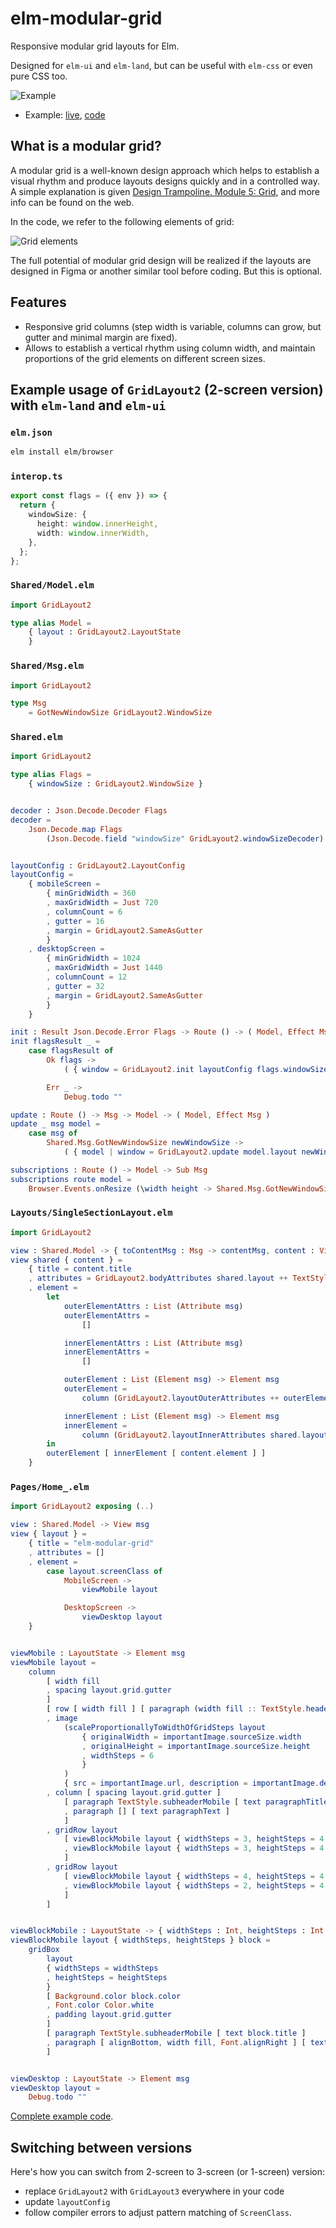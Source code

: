 # elm-modular-grid

Responsive modular grid layouts for Elm.

Designed for `elm-ui` and `elm-land`, but can be useful with `elm-css` or even pure CSS too.

![Example](https://github.com/vladimirlogachev/elm-modular-grid/blob/main/docs/example-layout-preview.gif?raw=true)

- Example: [live](https://vladimirlogachev.github.io/elm-modular-grid), [code](https://github.com/vladimirlogachev/elm-modular-grid/tree/main/example)

## What is a modular grid?

A modular grid is a well-known design approach which helps to establish a visual rhythm and produce layouts designs quickly and in a controlled way. A simple explanation is given [Design Trampoline. Module 5: Grid](https://designtrampoline.org/module/grid/grid/), and more info can be found on the web.

In the code, we refer to the following elements of grid:

![Grid elements](https://github.com/vladimirlogachev/elm-modular-grid/blob/main/docs/grid-elements.svg?raw=true)

The full potential of modular grid design will be realized if the layouts are designed in Figma or another similar tool before coding. But this is optional.

## Features

- Responsive grid columns (step width is variable, columns can grow, but gutter and minimal margin are fixed).
- Allows to establish a vertical rhythm using column width, and maintain proportions of the grid elements on different screen sizes.

## Example usage of `GridLayout2` (2-screen version) with `elm-land` and `elm-ui`

### `elm.json`

```sh
elm install elm/browser
```

### `interop.ts`

```ts
export const flags = ({ env }) => {
  return {
    windowSize: {
      height: window.innerHeight,
      width: window.innerWidth,
    },
  };
};
```

### `Shared/Model.elm`

```elm
import GridLayout2

type alias Model =
    { layout : GridLayout2.LayoutState
    }

```

### `Shared/Msg.elm`

```elm
import GridLayout2

type Msg
    = GotNewWindowSize GridLayout2.WindowSize
```

### `Shared.elm`

```elm
import GridLayout2

type alias Flags =
    { windowSize : GridLayout2.WindowSize }


decoder : Json.Decode.Decoder Flags
decoder =
    Json.Decode.map Flags
        (Json.Decode.field "windowSize" GridLayout2.windowSizeDecoder)


layoutConfig : GridLayout2.LayoutConfig
layoutConfig =
    { mobileScreen =
        { minGridWidth = 360
        , maxGridWidth = Just 720
        , columnCount = 6
        , gutter = 16
        , margin = GridLayout2.SameAsGutter
        }
    , desktopScreen =
        { minGridWidth = 1024
        , maxGridWidth = Just 1440
        , columnCount = 12
        , gutter = 32
        , margin = GridLayout2.SameAsGutter
        }
    }

init : Result Json.Decode.Error Flags -> Route () -> ( Model, Effect Msg )
init flagsResult _ =
    case flagsResult of
        Ok flags ->
            ( { window = GridLayout2.init layoutConfig flags.windowSize } , Effect.none )

        Err _ ->
            Debug.todo ""

update : Route () -> Msg -> Model -> ( Model, Effect Msg )
update _ msg model =
    case msg of
        Shared.Msg.GotNewWindowSize newWindowSize ->
            ( { model | window = GridLayout2.update model.layout newWindowSize }, Effect.none )

subscriptions : Route () -> Model -> Sub Msg
subscriptions route model =
    Browser.Events.onResize (\width height -> Shared.Msg.GotNewWindowSize { width = width, height = height })
```

### `Layouts/SingleSectionLayout.elm`

```elm
import GridLayout2

view : Shared.Model -> { toContentMsg : Msg -> contentMsg, content : View contentMsg, model : Model } -> View contentMsg
view shared { content } =
    { title = content.title
    , attributes = GridLayout2.bodyAttributes shared.layout ++ TextStyle.body ++ content.attributes
    , element =
        let
            outerElementAttrs : List (Attribute msg)
            outerElementAttrs =
                []

            innerElementAttrs : List (Attribute msg)
            innerElementAttrs =
                []

            outerElement : List (Element msg) -> Element msg
            outerElement =
                column (GridLayout2.layoutOuterAttributes ++ outerElementAttrs)

            innerElement : List (Element msg) -> Element msg
            innerElement =
                column (GridLayout2.layoutInnerAttributes shared.layout ++ innerElementAttrs)
        in
        outerElement [ innerElement [ content.element ] ]
    }
```

### `Pages/Home_.elm`

```elm
import GridLayout2 exposing (..)

view : Shared.Model -> View msg
view { layout } =
    { title = "elm-modular-grid"
    , attributes = []
    , element =
        case layout.screenClass of
            MobileScreen ->
                viewMobile layout

            DesktopScreen ->
                viewDesktop layout
    }


viewMobile : LayoutState -> Element msg
viewMobile layout =
    column
        [ width fill
        , spacing layout.grid.gutter
        ]
        [ row [ width fill ] [ paragraph (width fill :: TextStyle.headerMobile) [ text pageTitle ] ]
        , image
            (scaleProportionallyToWidthOfGridSteps layout
                { originalWidth = importantImage.sourceSize.width
                , originalHeight = importantImage.sourceSize.height
                , widthSteps = 6
                }
            )
            { src = importantImage.url, description = importantImage.description }
        , column [ spacing layout.grid.gutter ]
            [ paragraph TextStyle.subheaderMobile [ text paragraphTitle ]
            , paragraph [] [ text paragraphText ]
            ]
        , gridRow layout
            [ viewBlockMobile layout { widthSteps = 3, heightSteps = 4 } block1
            , viewBlockMobile layout { widthSteps = 3, heightSteps = 4 } block2
            ]
        , gridRow layout
            [ viewBlockMobile layout { widthSteps = 4, heightSteps = 4 } block3
            , viewBlockMobile layout { widthSteps = 2, heightSteps = 4 } block4
            ]
        ]


viewBlockMobile : LayoutState -> { widthSteps : Int, heightSteps : Int } -> Block -> Element msg
viewBlockMobile layout { widthSteps, heightSteps } block =
    gridBox
        layout
        { widthSteps = widthSteps
        , heightSteps = heightSteps
        }
        [ Background.color block.color
        , Font.color Color.white
        , padding layout.grid.gutter
        ]
        [ paragraph TextStyle.subheaderMobile [ text block.title ]
        , paragraph [ alignBottom, width fill, Font.alignRight ] [ text block.description ]
        ]


viewDesktop : LayoutState -> Element msg
viewDesktop layout =
    Debug.todo ""
```

[Complete example code](https://github.com/vladimirlogachev/elm-modular-grid/tree/main/example).

## Switching between versions

Here's how you can switch from 2-screen to 3-screen (or 1-screen) version:

- replace `GridLayout2` with `GridLayout3` everywhere in your code
- update `layoutConfig`
- follow compiler errors to adjust pattern matching of `ScreenClass`.
